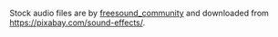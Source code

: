 Stock audio files are by  [freesound_community](https://pixabay.com/users/freesound_community-41698715/)  and downloaded from https://pixabay.com/sound-effects/.

